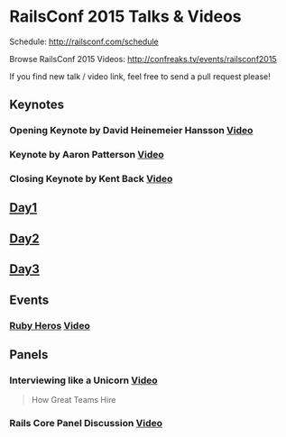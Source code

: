 # RailsConf 2015 Talks & Videos

Schedule: http://railsconf.com/schedule

Browse RailsConf 2015 Videos: http://confreaks.tv/events/railsconf2015

If you find new talk / video link, feel free to send a pull request please!

## Keynotes

### Opening Keynote by David Heinemeier Hansson [Video](https://www.youtube.com/watch?v=KJVTM7mE1Cc)

### Keynote by Aaron Patterson [Video](https://www.youtube.com/watch?v=B3gYklsN9uc)

### Closing Keynote by Kent Back [Video](http://confreaks.tv/videos/railsconf2015-closing-keynote)

## [Day1](/day1.md)

## [Day2](/day2.md)

## [Day3](/day3.md)

## Events

### [Ruby Heros](https://speakerdeck.com/olivierlacan/ruby-heroes-2015) [Video](https://www.youtube.com/watch?v=3bcBNsec-Aw)

## Panels

### Interviewing like a Unicorn [Video](https://www.youtube.com/watch?v=V5b65sHieUw)
> How Great Teams Hire

### Rails Core Panel Discussion [Video](https://www.youtube.com/watch?v=PdUj8HoH_eA)
